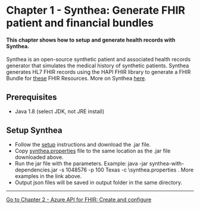 # Chapter 1 - Synthea: Generate FHIR patient and financial bundles

#### This chapter shows how to setup and generate health records with Synthea.

Synthea is an open-source synthetic patient and associated health records generator that simulates the medical history of synthetic patients.
Synthea generates HL7 FHIR records using the HAPI FHIR library to generate a FHIR Bundle for [these](https://github.com/synthetichealth/synthea/wiki/HL7-FHIR) FHIR Resources.
More on Synthea [here](https://github.com/synthetichealth/synthea).

## Prerequisites
* Java 1.8 (select JDK, not JRE install)

## Setup Synthea
* Follow the [setup](https://github.com/synthetichealth/synthea/wiki/Basic-Setup-and-Running) instructions and download the .jar file.
* Copy [synthea.properties](./synthea.properties) file to the same location as the .jar file downloaded above.
* Run the jar file with the parameters. Example: java -jar synthea-with-dependencies.jar -s 1048576 -p 100 Texas -c <path>\synthea.properties . More examples in the link above.
* Output json files will be saved in output folder in the same directory.

***

[Go to Chapter 2 - Azure API for FHIR: Create and configure](../Chapter2-AzureAPIforFHIR/ReadMe.md)
